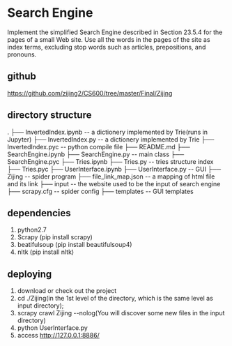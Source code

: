 # Search Engine

Implement the simplified Search Engine described in Section 23.5.4 for the pages of a small Web site. Use all the words in the pages of the site as index terms, excluding stop words such as articles, prepositions, and pronouns.

## github
https://github.com/zijing2/CS600/tree/master/Final/Zijing

## directory structure
.
├── InvertedIndex.ipynb -- a dictionery implemented by Trie(runs in Jupyter)
├── InvertedIndex.py -- a dictionery implemented by Trie
├── InvertedIndex.pyc -- python compile file
├── README.md 
├── SearchEngine.ipynb 
├── SearchEngine.py -- main class 
├── SearchEngine.pyc
├── Tries.ipynb
├── Tries.py -- tries structure index
├── Tries.pyc
├── UserInterface.ipynb
├── UserInterface.py -- GUI
├── Zijing -- spider program
├── file_link_map.json -- a mapping of html file and its link
├── input -- the website used to be the input of search engine
├── scrapy.cfg -- spider config 
├── templates -- GUI templates

## dependencies
1. python2.7
2. Scrapy (pip install scrapy)
3. beatifulsoup (pip install beautifulsoup4)
4. nltk (pip install nltk)

## deploying
1. download or check out the project
2. cd ./Zijing(in the 1st level of the directory, which is the same level as input directory); 
3. scrapy crawl Zijing --nolog(You will discover some new files in the input directory) 
4. python UserInterface.py
5. access http://127.0.0.1:8886/


